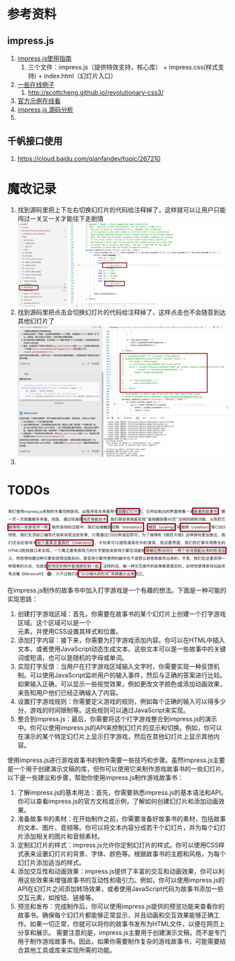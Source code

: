 # 参考资料
## impress.js
1. [impress.js使用指南](https://www.195440.com/1819)
   1. 三个文件：impress.js（提供特效支持，核心库） + impress.css(样式支持) + index.html（幻灯片入口）
2. [一些在线例子](https://www.195440.com/1858)
   1. http://scottcheng.github.io/revolutionary-css3/
3. [官方示例在线看](http://static.runoob.com/assets/impress-demo/index.html)
4. [impress.js 源码分析](https://segmentfault.com/a/1190000003018108)
5. 

## 千帆接口使用
1. https://cloud.baidu.com/qianfandev/topic/267210


# 魔改记录
1. 找到源码里把上下左右切换幻灯片的代码给注释掉了，这样就可以让用户只能闯过一关又一关才能往下走剧情
   ![Alt text](image-2.png)
2. 找到源码里把点击会切换幻灯片的代码给注释掉了，这样点击也不会随意到达其他幻灯片了
   ![Alt text](image-3.png) 
3. 


# TODOs
![Alt text](image.png)

在impress.js制作的故事书中加入打字游戏是一个有趣的想法。下面是一种可能的实现思路：

1. 创建打字游戏区域：首先，你需要在故事书的某个幻灯片上创建一个打字游戏区域。这个区域可以是一个<div>元素，并使用CSS设置其样式和位置。
2. 添加打字内容：接下来，你需要为打字游戏添加内容。你可以在HTML中插入文本，或者使用JavaScript动态生成文本。这些文本可以是一些故事中的关键词或短语，也可以是随机的字母或单词。
3. 实现打字反馈：当用户在打字游戏区域输入文字时，你需要实现一种反馈机制。可以使用JavaScript监听用户的输入事件，然后与正确的答案进行比较。如果输入正确，可以显示一些视觉效果，例如更改文字颜色或添加动画效果，来告知用户他们已经正确输入了内容。
4. 设置打字游戏规则：你需要定义游戏的规则，例如每个正确的输入可以得多少分，游戏的时间限制等。这些规则可以通过JavaScript来实现。
5. 整合到impress.js：最后，你需要将这个打字游戏整合到impress.js的演示中。你可以使用impress.js的API来控制幻灯片的显示和切换。例如，你可以在演示的某个特定幻灯片上显示打字游戏，然后在其他幻灯片上显示其他内容。


使用impress.js进行游戏故事书的制作需要一些技巧和步骤。虽然impress.js主要是一个用于创建演示文稿的库，但你可以使用它来制作游戏故事书的一些幻灯片。以下是一些建议和步骤，帮助你使用impress.js制作游戏故事书：

1. 了解impress.js的基本用法：首先，你需要熟悉impress.js的基本语法和API。你可以查看impress.js的官方文档或示例，了解如何创建幻灯片和添加动画效果。
2. 准备故事书的素材：在开始制作之前，你需要准备好故事书的素材，包括故事的文本、图片、音频等。你可以将文本内容分成若干个幻灯片，并为每个幻灯片添加相关的图片和音频素材。
3. 定制幻灯片的样式：impress.js允许你定制幻灯片的样式。你可以使用CSS样式表来设置幻灯片的背景、字体、颜色等。根据故事书的主题和风格，为每个幻灯片添加适当的样式。
4. 添加交互性和动画效果：impress.js提供了丰富的交互和动画效果，你可以利用这些效果来增强故事书的互动性和吸引力。例如，你可以使用impress.js的API在幻灯片之间添加转场效果，或者使用JavaScript代码为故事书添加一些交互元素，如按钮、链接等。
5. 预览和发布：完成制作后，你可以使用impress.js提供的预览功能来查看你的故事书。确保每个幻灯片都能够正常显示，并且动画和交互效果能够正确工作。如果一切正常，你就可以将你的故事书发布为HTML文件，以便在网页上分享和展示。
需要注意的是，impress.js主要用于创建演示文稿，而不是专门用于制作游戏故事书。因此，如果你需要制作复杂的游戏故事书，可能需要结合其他工具或库来实现所需的功能。